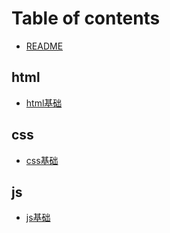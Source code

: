# Table of contents

* [README](README.md)

## html

* [html基础](html/html.md)

## css

* [css基础](css/css-ji-chu.md)

## js

* [js基础](js/js-ji-chu.md)
